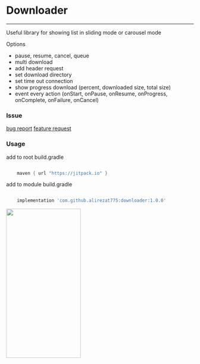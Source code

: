 # Downloader

--------------------------------------------------------------------
Useful library for showing list in sliding mode or carousel mode

Options
- pause, resume, cancel, queue 
- multi download
- add header request
- set download directory
- set time out connection
- show progress download (percent, downloaded size, total size)
- event every action (onStart, onPause, onResume, onProgress, onComplete, onFailure, onCancel)

### Issue
[bug report](.github/ISSUE_TEMPLATE/bug_report.md)
[feature request](.github/ISSUE_TEMPLATE/feature_request.md)


### Usage

add to root build.gradle
```groovy

    maven { url "https://jitpack.io" }

```

add to module build.gradle
```groovy

    implementation 'com.github.alirezat775:downloader:1.0.0'

```

<img src="https://raw.githubusercontent.com/alirezat775/downloader/master/assets/demo.gif" width="200" height="400" />
